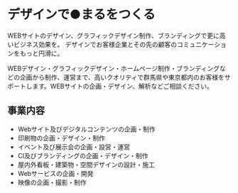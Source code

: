 # デザインで●まるをつくる

WEBサイトのデザイン、グラフィックデザイン制作、ブランディングで更に高いビジネス効果を。
デザインでお客様企業とその先の顧客のコミュニケーションをもっと円滑に。

WEBデザイン・グラフィックデザイン・ホームページ制作・ブランディングなどの企画から制作、運営まで、高いクオリティで群馬県や東京都内のお客様をサポートします。WEBサイトの企画・デザイン、解析などご相談ください。

## 事業内容
- Webサイト及びデジタルコンテンツの企画・制作
- 印刷物の企画・デザイン・制作
- イベント及び展示会の企画・設営・運営
- CI及びブランディングの企画・デザイン・制作
- 屋内外看板・建築物・空間デザインの設計・施工
- Webサービスの企画・開発
- 映像の企画・撮影・制作
